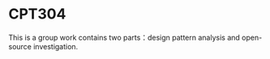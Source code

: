 # CPT304
This is a group work contains two parts：design pattern analysis and open-source investigation.

